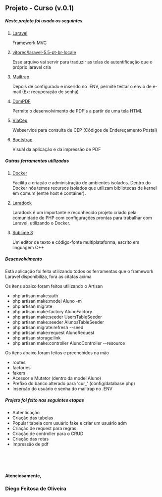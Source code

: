 <!DOCTYPE html>
<html>
	<meta charset="utf-8"/>
	<body>
		<h2>Projeto - Curso (v.0.1)</h2>
		<h5>Neste projeto foi usado os seguintes</h5>
		<ol>
			<li><a href="https://laravel.com/" target="_blank">Laravel</a></li>
			<p>Framework MVC</p>
			<li><a href="https://github.com/vitorec/laravel-5.5-pt-br-locale" target="_blank">vitorec/laravel-5.5-pt-br-locale</a></li>
			<p>Esse arquivo vai servir para traduzir as telas de autentificação que o próprio laravel cria</p>
			<li><a href="https://mailtrap.io/" target="_blank">Mailtrap</a></li>
			<p>Depois de configurado e inserido no .ENV, permite testar o envio de e-mail (Ex: recuperação de senha)</p>
			<li><a href="https://github.com/dompdf/dompdf" target="_blank">DomPDF</a></li>
			<p>Permite o desenvolvimento de PDF's a partir de uma tela HTML</p>
			<li><a href="https://viacep.com.br/" target="_blank">ViaCep</a></li>
			<p>Webservice para consulta de CEP (Códigos de Endereçamento Postal)</p>
			<li><a href="https://getbootstrap.com/" target="_blank">Bootstrap</a></li>
			<p>Visual da aplicação e da impressão de PDF</p>
		</ol>
		<h5>Outras ferramentas utilizadas</h5>
		<ol>
			<li><a href="https://docs.docker.com/install/linux/docker-ce/ubuntu/" target="_blank">Docker</a></li>
			<p>Facilita a criação e administração de ambientes isolados. Dentro do Docker nós temos recursos isolados que utilizam bibliotecas de kernel em comum (entre host e container).</p>
			<li><a href="http://laradock.io/" target="_blank">Laradock</a></li>
			<p>Laradock é um importante e reconhecido projeto criado pela comunidade do PHP com configurações prontas para trabalhar com Laravel, utilizando o Docker.</p>
			<li><a href="https://www.sublimetext.com/3" target="_blank">Sublime 3</a></li>
			<p>Um editor de texto e código-fonte multiplataforma, escrito em linguagem C++</p>
		</ol>
		<h5>Desenvolvimento</h5>
		<p>Está aplicação foi feita utilizando todos os ferramentas que o framework Laravel disponibiliza, fora as citatas acima</p>
		<p>Os itens abaixo foram feitos utilizando o Artisan</p>
		<ul>
			<li>php artisan make:auth</li>
			<li>php artisan make:model Aluno -m</li>
			<li>php artisan migrate</li>
			<li>php artisan make:factory AlunoFactory</li>
			<li>php artisan make:seeder UsersTableSeeder</li>
			<li>php artisan make:seeder AlunosTableSeeder</li>
			<li>php artisan migrate:refresh --seed</li>
			<li>php artisan make:request AlunoRequest</li>
			<li>php artisan storage:link</li>
			<li>php artisan make:controller AlunoController --resource</li>
		</ul>
		<p>Os itens abaixo foram feitos e preenchidos na mão</p>
		<ul>
			<li>routes</li>
			<li>factories</li>
			<li>fakers</li>
			<li>Acessor e Mutator (dentro da model Aluno)</li>
			<li>Prefixo do banco alterado para 'cur_' (config/database.php)</li>
			<li>Inserção do usuário e senha do mailtrap no .ENV</li>
		</ul>
		<h5>Projeto foi feito nas seguintes etapas</h5>
		<ul>
			<li>Autenticação</li>
			<li>Criação das tabelas</li>
			<li>Popular tabela com usuário fake e criar um usuário adm</li>
			<li>Criação de request para regras</li>
			<li>Criação de controller para o CRUD</li>
			<li>Criação das rotas</li>
			<li>Impressão de pdf</li>
		</ul>
		<br/>
		<br/>
		<br/>
		<h4>Atenciosamente,</h4>
		<h3>Diego Feitosa de Oliveira</h3>
	</body>
</html>